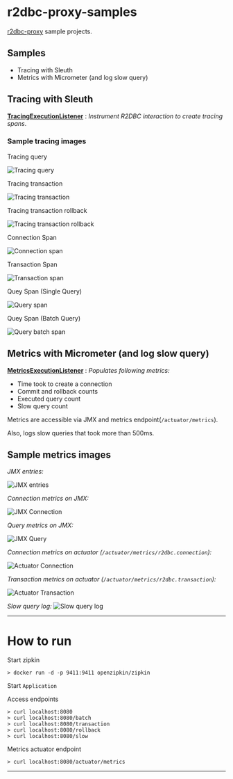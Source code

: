# r2dbc-proxy-samples

[r2dbc-proxy][r2dbc-proxy] sample projects.

## Samples

- Tracing with Sleuth
- Metrics with Micrometer (and log slow query)

## Tracing with Sleuth

**[TracingExecutionListener](./src/main/java/io/r2dbc/examples/TracingExecutionListener.java)** :
_Instrument R2DBC interaction to create tracing spans_. 


### Sample tracing images

Tracing query

![Tracing query](images/zipkin-tracing-query.png)

Tracing transaction

![Tracing transaction](images/zipkin-tracing-transaction.png)

Tracing transaction rollback

![Tracing transaction rollback](images/zipkin-tracing-rollback.png)

Connection Span

![Connection span](images/zipkin-span-connection.png)

Transaction Span

![Transaction span](images/zipkin-span-transaction.png)

Quey Span (Single Query)

![Query span](images/zipkin-span-query.png)

Quey Span (Batch Query)

![Query batch span](images/zipkin-span-batch-query.png)


## Metrics with Micrometer (and log slow query)

**[MetricsExecutionListener](./src/main/java/io/r2dbc/examples/MetricsExecutionListener.java)** :
_Populates following metrics:_

- Time took to create a connection
- Commit and rollback counts
- Executed query count
- Slow query count

Metrics are accessible via JMX and metrics endpoint(`/actuator/metrics`).

Also, logs slow queries that took more than 500ms.


## Sample metrics images

*JMX entries:*

![JMX entries](images/metrics-jmx-entries.png)

*Connection metrics on JMX:*

![JMX Connection](images/metrics-jmx-connection.png)

*Query metrics on JMX:*

![JMX Query](images/metrics-jmx-query.png)

*Connection metrics on actuator (`/actuator/metrics/r2dbc.connection`):*

![Actuator Connection](images/metrics-actuator-connection.png)

*Transaction metrics on actuator (`/actuator/metrics/r2dbc.transaction`):*

![Actuator Transaction](images/metrics-actuator-transaction.png)

*Slow query log:*
![Slow query log](images/metrics-slow-query-log.png)

----

# How to run

Start zipkin
```shell
> docker run -d -p 9411:9411 openzipkin/zipkin
```

Start `Application`

Access endpoints
```shell
> curl localhost:8080
> curl localhost:8080/batch
> curl localhost:8080/transaction
> curl localhost:8080/rollback
> curl localhost:8080/slow
```

Metrics actuator endpoint

```shell
> curl localhost:8080/actuator/metrics
```

----

[r2dbc-proxy]: https://github.com/r2dbc/r2dbc-proxy
[LifeCycleListener]: https://github.com/r2dbc/r2dbc-proxy/blob/master/src/main/java/io/r2dbc/proxy/listener/LifeCycleListener.java
